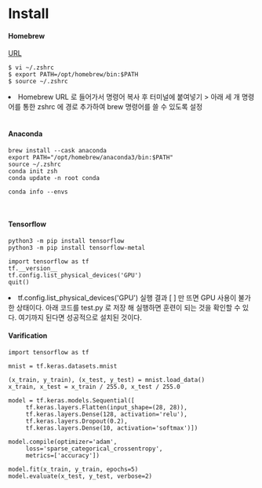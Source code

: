 # Install

#### Homebrew

<a href='https://brew.sh/ko/'>URL</a>

```
$ vi ~/.zshrc
$ export PATH=/opt/homebrew/bin:$PATH
$ source ~/.zshrc
```

<li>Homebrew URL 로 들어가서 명령어 복사 후 터미널에 붙여넣기 > 아래 세 개 명령어를 통한 zshrc 에 경로 추가하여 brew 명령어를 쓸 수 있도록 설정</li>

<br/>

#### Anaconda 

```
brew install --cask anaconda
export PATH="/opt/homebrew/anaconda3/bin:$PATH"
source ~/.zshrc
conda init zsh
conda update -n root conda
```

```
conda info --envs
```

<br/>

#### Tensorflow 

```
python3 -m pip install tensorflow
python3 -m pip install tensorflow-metal
```

```
import tensorflow as tf
tf.__version__
tf.config.list_physical_devices('GPU')
quit()
```

<li>tf.config.list_physical_devices('GPU') 실행 결과 [ ] 만 뜨면 GPU 사용이 불가한 상태이다. 아래 코드를 test.py 로 저장 해 실행하면 훈련이 되는 것을 확인할 수 있다. 여기까지 된다면 성공적으로 설치된 것이다. </li>

#### Varification

```
import tensorflow as tf

mnist = tf.keras.datasets.mnist

(x_train, y_train), (x_test, y_test) = mnist.load_data()
x_train, x_test = x_train / 255.0, x_test / 255.0

model = tf.keras.models.Sequential([
     tf.keras.layers.Flatten(input_shape=(28, 28)),
     tf.keras.layers.Dense(128, activation='relu'),
     tf.keras.layers.Dropout(0.2),
     tf.keras.layers.Dense(10, activation='softmax')])

model.compile(optimizer='adam',
     loss='sparse_categorical_crossentropy',
     metrics=['accuracy'])

model.fit(x_train, y_train, epochs=5)
model.evaluate(x_test, y_test, verbose=2)
```
